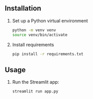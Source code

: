 ## Installation

1. Set up a Python virtual environment

   ```bash
   python -m venv venv
   source venv/bin/activate

2. Install requirements

   ```bash
   pip install -r requirements.txt

## Usage

1. Run the Streamlit app:

   ```bash
   streamlit run app.py